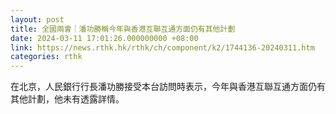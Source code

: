 ```yaml
---
layout: post
title: 全國兩會｜潘功勝稱今年與香港互聯互通方面仍有其他計劃
date: 2024-03-11 17:01:26.000000000 +08:00
link: https://news.rthk.hk/rthk/ch/component/k2/1744136-20240311.htm
categories: rthk
---
```


在北京，人民銀行行長潘功勝接受本台訪問時表示，今年與香港互聯互通方面仍有其他計劃，他未有透露詳情。
